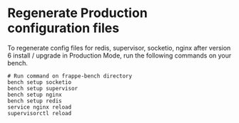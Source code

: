 # Regenerate Production configuration files

To regenerate config files for redis, supervisor, socketio, nginx after version 6 install / upgrade in Production Mode, run the following commands on your bench.

```shell
# Run command on frappe-bench directory
bench setup socketio
bench setup supervisor
bench setup nginx
bench setup redis
service nginx reload
supervisorctl reload
```